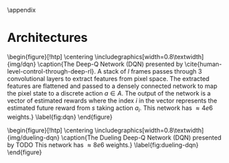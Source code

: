\appendix

# Architectures

\begin{figure}[!htp]
\centering
\includegraphics[width=0.8\textwidth]{img/dqn}
\caption{The Deep-Q Network (DQN) presented by
\cite{human-level-control-through-deep-rl}. A stack of $l$ frames passes
through 3 convolutional layers to extract features from pixel space. The
extracted features are flattened and passed to a densely connected network to
map the pixel state to a discrete action $a \in A$. The output of the network
is a vector of estimated rewards where the index $i$ in the vector represents
the estimated future reward from $s$ taking action $a_i$. This network has
$\approx 4e6$ weights.}
\label{fig:dqn}
\end{figure}

\begin{figure}[!htp]
\centering
\includegraphics[width=0.8\textwidth]{img/dueling-dqn}
\caption{The Dueling Deep-Q Network (DQN) presented by TODO This network has
$\approx 8e6$ weights.}
\label{fig:dueling-dqn}
\end{figure}
